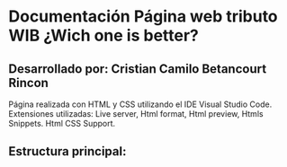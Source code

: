 # Documentación Página web tributo WIB ¿Wich one is better? 
## Desarrollado por: Cristian Camilo Betancourt Rincon 

Página realizada con HTML y CSS utilizando el IDE Visual Studio Code. 
Extensiones utilizadas: Live server, Html format, Html preview, Htmls Snippets. Html CSS Support.


## Estructura principal: 
<!--<head>
      <meta charset="UTF-8">
      <meta http-equiv="X-UA-Compatible" content="IE=edge">
      <meta name="viewport" content="width=device-width, initial-scale=1.0">
    <link href="https://cdn.jsdelivr.net/npm/bootstrap@5.2.1/dist/css/bootstrap.min.css" rel="stylesheet" integrity="sha384-iYQeCzEYFbKjA/T2uDLTpkwGzCiq6soy8tYaI1GyVh/UjpbCx/TYkiZhlZB6+fzT" crossorigin="anonymous">
      <link rel="stylesheet" href="/Css/style.css">
      <title>Wich One Is Better</title>
    <link rel="icon" type="image/x-icon" href="/img/WIBlogo.png">
  </head>-->

